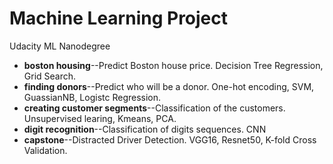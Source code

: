 # **Machine Learning Project**
Udacity ML Nanodegree
* **boston housing**--Predict Boston house price. Decision Tree Regression, Grid Search.
* **finding donors**--Predict who will be a donor. One-hot encoding, SVM, GuassianNB, Logistc Regression.
* **creating customer segments**--Classification of the customers. Unsupervised learing, Kmeans, PCA.
* **digit recognition**--Classification of digits sequences. CNN
* **capstone**--Distracted Driver Detection. VGG16, Resnet50, K-fold Cross Validation.

